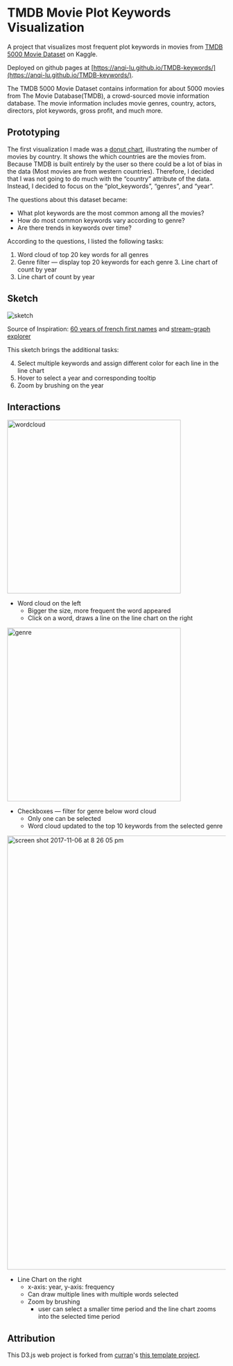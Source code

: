 
# TMDB Movie Plot Keywords Visualization 

A project that visualizes most frequent plot keywords in movies from [TMDB 5000 Movie Dataset](https://www.kaggle.com/tmdb/tmdb-movie-metadata) on Kaggle. 

Deployed on github pages at [https://anqi-lu.github.io/TMDB-keywords/](https://anqi-lu.github.io/TMDB-keywords/).

The TMDB 5000 Movie Dataset contains information for about 5000 movies from The Movie Database(TMDB), a crowd-sourced movie information database. The movie information includes movie genres, country, actors, directors, plot keywords, gross profit, and much more. 

## Prototyping
The first visualization I made was a [donut chart](https://bl.ocks.org/anqi-lu/01dfba5176131dffa961b923047c9fd2), illustrating the number of movies by country.  It shows the which countries are the movies from. Because TMDB is built entirely by the user so there could be a lot of bias in the data (Most movies are from western countries). Therefore, I decided that I was not going to do much with the “country” attribute of the data. Instead, I decided to focus on the “plot_keywords”, “genres”, and “year”.

The questions about this dataset became: 
- What plot keywords are the most common among all the movies?
- How do most common keywords vary according to genre?
- Are there trends in keywords over time?

According to the questions, I listed the following tasks:
1. Word cloud of top 20 key words for all genres
2. Genre filter — display top 20 keywords for each genre 3. Line chart of count by year
3. Line chart of count by year

## Sketch 
![sketch](https://user-images.githubusercontent.com/11758570/32586889-5b1354f2-c4d3-11e7-9c96-7906151c2e90.JPG)

Source of Inspiration:
[60 years of french first names](https://dataaddict.fr/prenoms/) and 
[stream-graph explorer](https://unhcr.github.io/dataviz-streamgraph-explorer)

This sketch brings the additional tasks:

4. Select multiple keywords and assign different color for each line in the line chart 
5. Hover to select a year and corresponding tooltip
6. Zoom by brushing on the year

## Interactions

<img width="400" alt="wordcloud" src="https://user-images.githubusercontent.com/11758570/32587217-2054e3d8-c4d5-11e7-9e01-d14d12745019.png">

* Word cloud on the left
  * Bigger the size, more frequent the word appeared
  * Click on a word, draws a line on the line chart on the right
  
<img width="400" alt="genre" src="https://user-images.githubusercontent.com/11758570/32587232-3f50ee62-c4d5-11e7-84bd-42a51dd412d7.png">

* Checkboxes — filter for genre below word cloud
    * Only one can be selected
    * Word cloud updated to the top 10 keywords from the selected genre

<img width="1000" alt="screen shot 2017-11-06 at 8 26 05 pm" src="https://user-images.githubusercontent.com/11758570/32587271-776e2bd4-c4d5-11e7-95c4-bf4b41954952.png">

* Line Chart on the right
  * x-axis: year, y-axis: frequency
  * Can draw multiple lines with multiple words selected
  * Zoom by brushing
     * user can select a smaller time period and the line chart zooms into the selected time period

## Attribution

This D3.js web project is forked from [curran](https://github.com/curran)'s [this template project](https://github.com/curran/dataviz-project-template).
